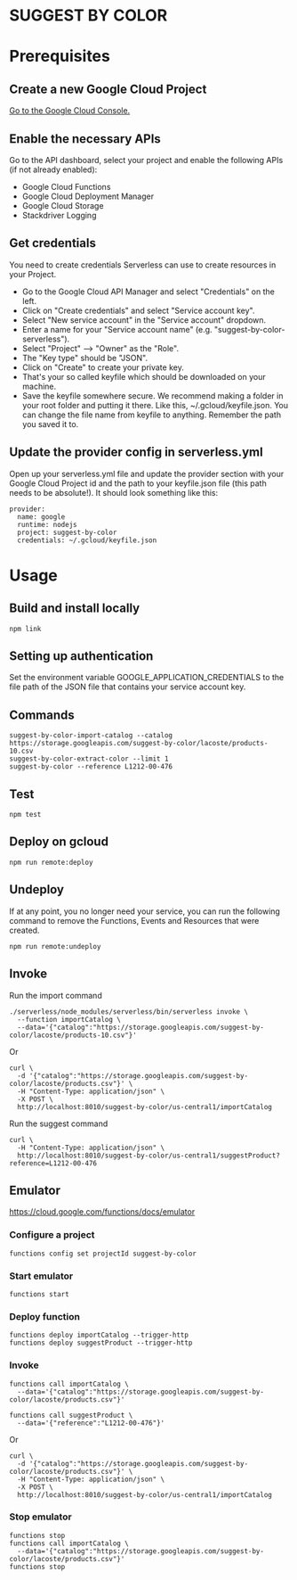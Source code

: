 SUGGEST BY COLOR
===

# Prerequisites

## Create a new Google Cloud Project

[Go to the Google Cloud Console.](https://serverless.com/framework/docs/providers/google/guide/credentials/)

## Enable the necessary APIs

Go to the API dashboard, select your project and enable the following APIs (if not already enabled):

 - Google Cloud Functions
 - Google Cloud Deployment Manager
 - Google Cloud Storage
 - Stackdriver Logging

## Get credentials

You need to create credentials Serverless can use to create resources in your Project.

 - Go to the Google Cloud API Manager and select "Credentials" on the left.
 - Click on "Create credentials" and select "Service account key".
 - Select "New service account" in the "Service account" dropdown.
 - Enter a name for your "Service account name" (e.g. "suggest-by-color-serverless").
 - Select "Project" --> "Owner" as the "Role".
 - The "Key type" should be "JSON".
 - Click on "Create" to create your private key.
 - That's your so called keyfile which should be downloaded on your machine.
 - Save the keyfile somewhere secure. We recommend making a folder in your root folder and putting it there. Like this, ~/.gcloud/keyfile.json. You can change the file name from keyfile to anything. Remember the path you saved it to.

## Update the provider config in serverless.yml

Open up your serverless.yml file and update the provider section with your Google Cloud Project id and the path to your keyfile.json file (this path needs to be absolute!). It should look something like this:

    provider:
      name: google
      runtime: nodejs
      project: suggest-by-color
      credentials: ~/.gcloud/keyfile.json

# Usage

## Build and install locally

    npm link

## Setting up authentication

Set the environment variable GOOGLE_APPLICATION_CREDENTIALS to the file path of the JSON file that contains your service account key.

## Commands

    suggest-by-color-import-catalog --catalog https://storage.googleapis.com/suggest-by-color/lacoste/products-10.csv
    suggest-by-color-extract-color --limit 1
    suggest-by-color --reference L1212-00-476

## Test

    npm test

## Deploy on gcloud

    npm run remote:deploy

## Undeploy

If at any point, you no longer need your service, you can run the following command to remove the Functions, Events and Resources that were created.

    npm run remote:undeploy

## Invoke

Run the import command

    ./serverless/node_modules/serverless/bin/serverless invoke \
      --function importCatalog \
      --data='{"catalog":"https://storage.googleapis.com/suggest-by-color/lacoste/products-10.csv"}'

Or

    curl \
      -d '{"catalog":"https://storage.googleapis.com/suggest-by-color/lacoste/products.csv"}' \
      -H "Content-Type: application/json" \
      -X POST \
      http://localhost:8010/suggest-by-color/us-central1/importCatalog

Run the suggest command

    curl \
      -H "Content-Type: application/json" \
      http://localhost:8010/suggest-by-color/us-central1/suggestProduct?reference=L1212-00-476

## Emulator

https://cloud.google.com/functions/docs/emulator

### Configure a project

    functions config set projectId suggest-by-color

### Start emulator

    functions start

### Deploy function

    functions deploy importCatalog --trigger-http
    functions deploy suggestProduct --trigger-http

### Invoke


    functions call importCatalog \
      --data='{"catalog":"https://storage.googleapis.com/suggest-by-color/lacoste/products.csv"}'
    
    functions call suggestProduct \
      --data='{"reference":"L1212-00-476"}'

Or

    curl \
      -d '{"catalog":"https://storage.googleapis.com/suggest-by-color/lacoste/products.csv"}' \
      -H "Content-Type: application/json" \
      -X POST \
      http://localhost:8010/suggest-by-color/us-central1/importCatalog


### Stop emulator
    functions stop
    functions call importCatalog \
      --data='{"catalog":"https://storage.googleapis.com/suggest-by-color/lacoste/products.csv"}'
    functions stop

